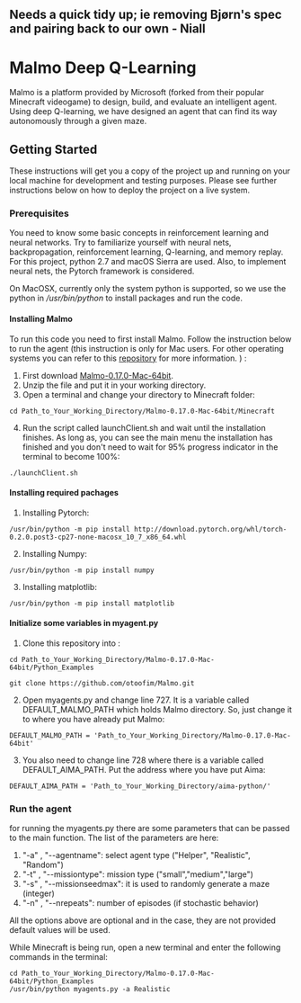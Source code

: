 ## Needs a quick tidy up; ie removing Bjørn's spec and pairing back to our own - Niall


# Malmo Deep Q-Learning

Malmo is a platform provided by Microsoft (forked from their popular Minecraft videogame) to design, build, and evaluate an intelligent agent. Using deep Q-learning, we have designed an agent that can find its way autonomously through a given maze.

## Getting Started

These instructions will get you a copy of the project up and running on your local machine for development and testing purposes. Please see further instructions below on how to deploy the project on a live system.

### Prerequisites

You need to know some basic concepts in reinforcement learning and neural networks. Try to familiarize yourself with neural nets, backpropagation, reinforcement learning, Q-learning, and memory replay. For this project, python 2.7 and macOS Sierra are used. Also, to implement neural nets, the Pytorch framework is considered.

On MacOSX, currently only the system python is supported, so we use the python in */usr/bin/python* to install packages and run the code.

#### Installing Malmo

To run this code you need to first install Malmo. Follow the instruction below to run the agent (this instruction is only for Mac users. For other operating systems you can refer to this [repository](https://github.com/Microsoft/malmo) for more information. ) :

1. First download [Malmo-0.17.0-Mac-64bit](https://github.com/Microsoft/malmo/releases).
2. Unzip the file and put it in your working directory.
3. Open a terminal and change your directory to Minecraft folder:
```
cd Path_to_Your_Working_Directory/Malmo-0.17.0-Mac-64bit/Minecraft
```
4. Run the script called launchClient.sh and wait until the installation finishes. As long as, you can see the main menu the installation has finished and you don't need to wait for 95% progress indicator in the terminal to become 100%:
```
./launchClient.sh
```

#### Installing required pachages

1. Installing Pytorch:
```
/usr/bin/python -m pip install http://download.pytorch.org/whl/torch-0.2.0.post3-cp27-none-macosx_10_7_x86_64.whl
```
2. Installing Numpy:
```
/usr/bin/python -m pip install numpy
```
3. Installing matplotlib:
```
/usr/bin/python -m pip install matplotlib
```

#### Initialize some variables in myagent.py

1. Clone this repository into :

```
cd Path_to_Your_Working_Directory/Malmo-0.17.0-Mac-64bit/Python_Examples

git clone https://github.com/otoofim/Malmo.git
```
2. Open myagents.py and change line 727. It is a variable called DEFAULT_MALMO_PATH which holds Malmo directory. So, just change it to where you have already put Malmo:
```
DEFAULT_MALMO_PATH = 'Path_to_Your_Working_Directory/Malmo-0.17.0-Mac-64bit'
```
3. You also need to change line 728 where there is a variable called DEFAULT_AIMA_PATH. Put the address where you have put Aima:
```
DEFAULT_AIMA_PATH = 'Path_to_Your_Working_Directory/aima-python/'
```

### Run the agent

for running the myagents.py there are some parameters that can be passed to the main function. The list of the parameters are here:

1. "-a" , "--agentname": select agent type ("Helper", "Realistic", "Random")
2. "-t" , "--missiontype": mission type ("small","medium","large")
3. "-s" , "--missionseedmax": it is used to randomly generate a maze (integer)
4. "-n" , "--nrepeats": number of episodes (if stochastic behavior)

All the options above are optional and in the case, they are not provided default values will be used.

While Minecraft is being run, open a new terminal and enter the following commands in the terminal:
```
cd Path_to_Your_Working_Directory/Malmo-0.17.0-Mac-64bit/Python_Examples
/usr/bin/python myagents.py -a Realistic
```
